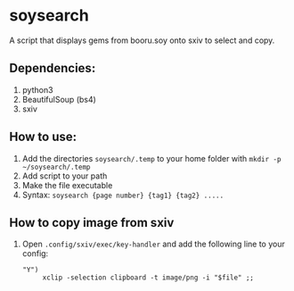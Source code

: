 # soysearch
A script that displays gems from booru.soy onto sxiv to select and copy.

## Dependencies:
1. python3
2. BeautifulSoup (bs4)
3. sxiv

## How to use:
1. Add the directories `soysearch/.temp` to your home folder with ```mkdir -p ~/soysearch/.temp```
2. Add script to your path
3. Make the file executable
4. Syntax: `soysearch {page number} {tag1} {tag2} ..... `

## How to copy image from sxiv
1. Open `.config/sxiv/exec/key-handler` and add the following line to your config:
   ```
   "Y")
		xclip -selection clipboard -t image/png -i "$file" ;;
   ```
